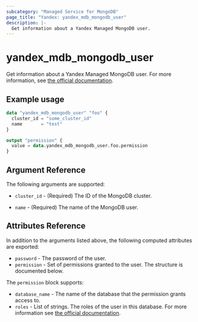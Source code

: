 ```yaml
---
subcategory: "Managed Service for MongoDB"
page_title: "Yandex: yandex_mdb_mongodb_user"
description: |-
  Get information about a Yandex Managed MongoDB user.
---
```



# yandex_mdb_mongodb_user




Get information about a Yandex Managed MongoDB user. For more information, see [the official documentation](https://cloud.yandex.com/docs/managed-mongodb/).

## Example usage

```terraform
data "yandex_mdb_mongodb_user" "foo" {
  cluster_id = "some_cluster_id"
  name       = "test"
}

output "permission" {
  value = data.yandex_mdb_mongodb_user.foo.permission
}
```

## Argument Reference

The following arguments are supported:

* `cluster_id` - (Required) The ID of the MongoDB cluster.

* `name` - (Required) The name of the MongoDB user.

## Attributes Reference

In addition to the arguments listed above, the following computed attributes are exported:

* `password` - The password of the user.
* `permission` - Set of permissions granted to the user. The structure is documented below.

The `permission` block supports:

* `database_name` - The name of the database that the permission grants access to.
* `roles` - List of strings. The roles of the user in this database. For more information see [the official documentation](https://cloud.yandex.com/docs/managed-mongodb/concepts/users-and-roles).
